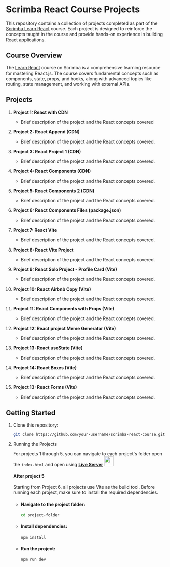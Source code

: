 # Scrimba React Course Projects

This repository contains a collection of projects completed as part of the [Scrimba Learn React](https://scrimba.com/learn/learnreact) course. Each project is designed to reinforce the concepts taught in the course and provide hands-on experience in building React applications.

## Course Overview

The [Learn React](https://scrimba.com/learn/learnreact) course on Scrimba is a comprehensive learning resource for mastering React.js. The course covers fundamental concepts such as components, state, props, and hooks, along with advanced topics like routing, state management, and working with external APIs.

## Projects

1. **Project 1: React with CDN**
    - Brief description of the project and the React concepts covered

2. **Project 2: React Append (CDN)**
    - Brief description of the project and the React concepts covered.

3. **Project 3: React Project 1 (CDN)**
    - Brief description of the project and the React concepts covered.

4. **Project 4: React Components (CDN)**
    - Brief description of the project and the React concepts covered.

5. **Project 5: React Components 2 (CDN)**
    - Brief description of the project and the React concepts covered.

6. **Project 6: React Components Files (package.json)**
    - Brief description of the project and the React concepts covered.

7. **Project 7: React Vite**
    - Brief description of the project and the React concepts covered.

8. **Project 8: React Vite Project**
    - Brief description of the project and the React concepts covered.

9. **Project 9: React Solo Project - Profile Card (Vite)**
    - Brief description of the project and the React concepts covered.

10. **Project 10: React Airbnb Copy (Vite)**
    - Brief description of the project and the React concepts covered.

11. **Project 11: React Components with Props (Vite)**
    - Brief description of the project and the React concepts covered.

12. **Project 12: React project Meme Generator (Vite)**
    - Brief description of the project and the React concepts covered.

13. **Project 13: React useState (Vite)**
    - Brief description of the project and the React concepts covered.

14. **Project 14: React Boxes (Vite)**
    - Brief description of the project and the React concepts covered.

15. **Project 13: React Forms (Vite)**
    - Brief description of the project and the React concepts covered.    
   <!--
    - [Live Demo](link-to-live-demo)
    - [Code](link-to-project-code)
   -->
   <!-- Add more projects as needed -->

## Getting Started

1. Clone this repository:

   ```bash
   git clone https://github.com/your-username/scrimba-react-course.git
   ```

2. Running the Projects

   For projects 1 through 5, you can navigate to each project's folder open the `index.html` and open using **[Live Server](https://github.com/ritwickdey/vscode-live-server-plus-plus)** <img src="https://raw.githubusercontent.com/ritwickdey/vscode-live-server-plus-plus/master/images/vscode-live-server-plus-plus.png" width="30px">

   #### After project 5

   Starting from Project 6, all projects use Vite as the build tool. Before running each project, make sure to install the required dependencies. 
   * #### Navigate to the project folder:

      ```bash
      cd project-folder
      ```
   * #### Install dependencies:
      ```bash
      npm install
      ```
   * #### Run the project:
      ```bash
      npm run dev
      ```
